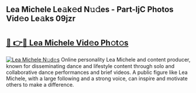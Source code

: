 ## Lea Michele Le𝚊k𝚎d N𝚞𝚍es - Part-IjC Photos Vid𝚎o Le𝚊ks 09jzr

# <h2><a href="http://fbb97r4.evod.top/?m=Lea+Michele">🔗 👉🔴 Lea Michele Vid𝚎o Ph𝚘t𝚘s</a></h2>

[![Lea Michele N𝚞d𝚎s](https://i.imgur.com/8V9OHl7.gif)](http://fbb97r4.evod.top/?m=Lea+Michele)
Online personality Lea Michele and content producer, known for disseminating dance and lifestyle content through solo and collaborative dance performances and brief videos. A public figure like Lea Michele, with a large following and a strong voice, can inspire and motivate others to make a difference. 
